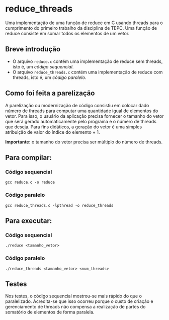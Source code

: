 # reduce_threads
Uma implementação de uma função de reduce em C usando threads para o cumprimento do primeiro trabalho da disciplina de TEPC.
Uma função de reduce consiste em somar todos os elementos de um vetor.

## Breve introdução

- O arquivo `reduce.c` contém uma implementação de reduce sem threads, isto é, um *código sequencial*.
- O arquivo `reduce_threads.c` contém uma implementação de reduce com threads, isto é, um *código paralelo*.

## Como foi feita a parelização
A parelização ou modernização de código consistiu em colocar dado número de threads para computar uma quantidade igual de elementos do vetor. Para isso, o usuário da aplicação precisa fornecer o tamanho do vetor que será gerado automaticamente pelo programa e o número de threads que deseja. Para fins didáticos, a geração do vetor é uma simples atribuição de valor do índice do elemento + 1. 

**Importante:** o tamanho do vetor precisa ser múltiplo do número de threads.

## Para compilar:
### Código sequencial
    gcc reduce.c -o reduce
    
### Código paralelo
    gcc reduce_threads.c -lpthread -o reduce_threads
    

## Para executar:
### Código sequencial
    ./reduce <tamanho_vetor>
    
### Código paralelo
    ./reduce_threads <tamanho_vetor> <num_threads>


## Testes
Nos testes, o código sequencial mostrou-se mais rápido do que o paralelizado. Acredita-se que isso ocorreu porque o custo de criação e gerenciamento de threads não compensa a realização de partes do somatório de elementos de forma paralela.
